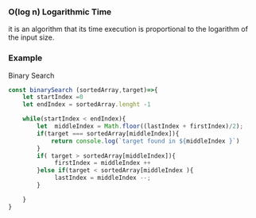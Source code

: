 ### O(log n) Logarithmic Time
it is an algorithm that its time execution is proportional to the logarithm of the input size.

### Example 
Binary Search 
```js
const binarySearch (sortedArray,target)=>{
    let startIndex =0
    let endIndex = sortedArray.lenght -1

    while(startIndex < endIndex){
        let  middleIndex = Math.floor((lastIndex + firstIndex)/2);
        if(target === sortedArray[middleIndex]){
            return console.log(`target found in ${middleIndex }`)
        }
        if( target > sortedArray[middleIndex]){
             firstIndex = middleIndex ++
        }else if(target < sortedArray[middleIndex ){
             lastIndex = middleIndex --;
        }

    }
}
```
